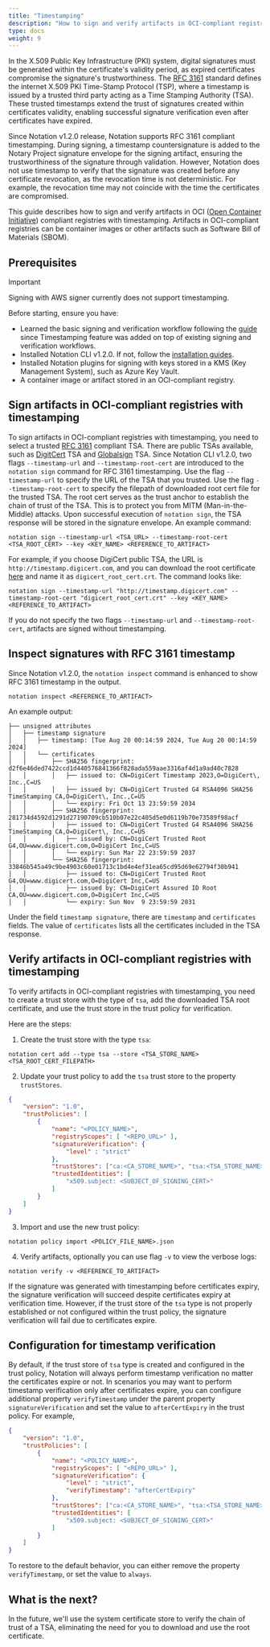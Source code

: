 ```yaml
---
title: "Timestamping"
description: "How to sign and verify artifacts in OCI-compliant registries with timestamping"
type: docs
weight: 9
---
```


In the X.509 Public Key Infrastructure (PKI) system, digital signatures must be generated within the certificate's validity period, as expired certificates compromise the signature's trustworthiness. The [RFC 3161](https://www.rfc-editor.org/rfc/rfc3161) standard defines the internet X.509 PKI Time-Stamp Protocol (TSP), where a timestamp is issued by a trusted third party acting as a Time Stamping Authority (TSA). These trusted timestamps extend the trust of signatures created within certificates validity, enabling successful signature verification even after certificates have expired.

Since Notation v1.2.0 release, Notation supports RFC 3161 compliant timestamping. During signing, a timestamp countersignature is added to the Notary Project signature envelope for the signing artifact, ensuring the trustworthiness of the signature through validation. However, Notation does not use timestamp to verify that the signature was created before any certificate revocation, as the revocation time is not deterministic. For example, the revocation time may not coincide with the time the certificates are compromised.

This guide describes how to sign and verify artifacts in OCI ([Open Container Initiative](https://github.com/opencontainers)) compliant registries with timestamping. Artifacts in OCI-compliant registries can be container images or other artifacts such as Software Bill of Materials (SBOM).

## Prerequisites

> [!IMPORTANT]
> Signing with AWS signer currently does not support timestamping.

Before starting, ensure you have:

* Learned the basic signing and verification workflow following the [guide](https://notaryproject.dev/docs/quickstart-guides/) since Timestamping feature was added on top of existing signing and verification workflows.
* Installed Notation CLI v1.2.0. If not, follow the [installation guides](https://notaryproject.dev/docs/user-guides/installation/).
* Installed Notation plugins for signing with keys stored in a KMS (Key Management System), such as Azure Key Vault.
* A container image or artifact stored in an OCI-compliant registry.

## Sign artifacts in OCI-compliant registries with timestamping

To sign artifacts in OCI-compliant registries with timestamping, you need to select a trusted [RFC 3161](https://www.rfc-editor.org/rfc/rfc3161) compliant TSA. There are public TSAs available, such as [DigitCert](https://www.digicert.com/) TSA and [Globalsign](https://www.globalsign.com/) TSA. Since Notation CLI v1.2.0, two flags `--timestamp-url` and `--timestamp-root-cert` are introduced to the `notation sign` command for RFC 3161 timestamping. Use the flag `--timestamp-url` to specify the URL of the TSA that you trusted. Use the flag `--timestamp-root-cert` to specify the filepath of downloaded root cert file for the trusted TSA. The root cert serves as the trust anchor to establish the chain of trust of the TSA. This is to protect you from MITM (Man-in-the-Middle) attacks. Upon successful execution of `notation sign`, the TSA response will be stored in the signature envelope. An example command:

```shell
notation sign --timestamp-url <TSA_URL> --timestamp-root-cert <TSA_ROOT_CERT> --key <KEY_NAME> <REFERENCE_TO_ARTIFACT> 
```

For example, if you choose DigiCert public TSA, the URL is `http://timestamp.digicert.com`, and you can download the root certificate [here](https://cacerts.digicert.com/DigiCertTrustedRootG4.crt) and name it as `digicert_root_cert.crt`. The command looks like:

```shell
notation sign --timestamp-url "http://timestamp.digicert.com" --timestamp-root-cert "digicert_root_cert.crt" --key <KEY_NAME> <REFERENCE_TO_ARTIFACT> 
```

If you do not specify the two flags `--timestamp-url` and `--timestamp-root-cert`, artifacts are signed without timestamping.

## Inspect signatures with RFC 3161 timestamp

Since Notation v1.2.0, the `notation inspect` command is enhanced to show RFC 3161 timestamp in the output.

```shell
notation inspect <REFERENCE_TO_ARTIFACT>
```

An example output:

```text
├── unsigned attributes
│   ├── timestamp signature
│   │   ├── timestamp: [Tue Aug 20 00:14:59 2024, Tue Aug 20 00:14:59 2024]
│   │   └── certificates
│   │       ├── SHA256 fingerprint: d2f6e46ded7422ccd1d440576841366f828ada559aae3316af4d1a9ad40c7828
│   │       │   ├── issued to: CN=DigiCert Timestamp 2023,O=DigiCert\, Inc.,C=US
│   │       │   ├── issued by: CN=DigiCert Trusted G4 RSA4096 SHA256 TimeStamping CA,O=DigiCert\, Inc.,C=US
│   │       │   └── expiry: Fri Oct 13 23:59:59 2034
│   │       ├── SHA256 fingerprint: 281734d4592d1291d27190709cb510b07e22c405d5e0d6119b70e73589f98acf
│   │       │   ├── issued to: CN=DigiCert Trusted G4 RSA4096 SHA256 TimeStamping CA,O=DigiCert\, Inc.,C=US
│   │       │   ├── issued by: CN=DigiCert Trusted Root G4,OU=www.digicert.com,O=DigiCert Inc,C=US
│   │       │   └── expiry: Sun Mar 22 23:59:59 2037
│   │       └── SHA256 fingerprint: 33846b545a49c9be4903c60e01713c1bd4e4ef31ea65cd95d69e62794f30b941
│   │           ├── issued to: CN=DigiCert Trusted Root G4,OU=www.digicert.com,O=DigiCert Inc,C=US
│   │           ├── issued by: CN=DigiCert Assured ID Root CA,OU=www.digicert.com,O=DigiCert Inc,C=US
│   │           └── expiry: Sun Nov  9 23:59:59 2031
```

Under the field `timestamp signature`, there are `timestamp` and `certificates` fields. The value of `certificates` lists all the certificates included in the TSA response.

## Verify artifacts in OCI-compliant registries with timestamping

To verify artifacts in OCI-compliant registries with timestamping, you need to create a trust store with the type of `tsa`, add the downloaded TSA root certificate, and use the trust store in the trust policy for verification.

Here are the steps:

1. Create the trust store with the type `tsa`:

```shell
notation cert add --type tsa --store <TSA_STORE_NAME> <TSA_ROOT_CERT_FILEPATH>
```

2. Update your trust policy to add the `tsa` trust store to the property `trustStores`.

```json
{
    "version": "1.0",
    "trustPolicies": [
        {
            "name": "<POLICY_NAME>",
            "registryScopes": [ "<REPO_URL>" ],
            "signatureVerification": {
                "level" : "strict"
            },
            "trustStores": ["ca:<CA_STORE_NAME>", "tsa:<TSA_STORE_NAME>" ],
            "trustedIdentities": [
                "x509.subject: <SUBJECT_OF_SIGNING_CERT>"
            ]
        }
    ]
}
```

3. Import and use the new trust policy:

```shell
notation policy import <POLICY_FILE_NAME>.json
```

4. Verify artifacts, optionally you can use flag `-v` to view the verbose logs:

```shell
notation verify -v <REFERENCE_TO_ARTIFACT>
```

If the signature was generated with timestamping before certificates expiry, the signature verification will succeed despite certificates expiry at verification time. However, if the trust store of the `tsa` type is not properly established or not configured within the trust policy, the signature verification will fail due to certificates expire.

## Configuration for timestamp verification

By default, if the trust store of `tsa` type is created and configured in the trust policy, Notation will always perform timestamp verification no matter the certificates expire or not. In scenarios you may want to perform timestamp verification only after certificates expire, you can configure additional property `verifyTimestamp` under the parent property `signatureVerification` and set the value to `afterCertExpiry` in the trust policy. For example,

```json
{
    "version": "1.0",
    "trustPolicies": [
        {
            "name": "<POLICY_NAME>",
            "registryScopes": [ "<REPO_URL>" ],
            "signatureVerification": {
                "level" : "strict",
                "verifyTimestamp": "afterCertExpiry"
            },
            "trustStores": ["ca:<CA_STORE_NAME>", "tsa:<TSA_STORE_NAME>" ],
            "trustedIdentities": [
                "x509.subject: <SUBJECT_OF_SIGNING_CERT>"
            ]
        }
    ]
}
```

To restore to the default behavior, you can either remove the property `verifyTimestamp`, or set the value to `always`.

## What is the next?

In the future, we'll use the system certificate store to verify the chain of trust of a TSA, eliminating the need for you to download and use the root certificate.
